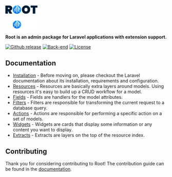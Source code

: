 <p>
  <a href="https://root.conedevelopment.com/#gh-light-mode-only">
    <br/>
    <img src="./.github/root-logo-dark.svg" alt="Root" width="100">
    <br/>
  </a>
  <a href="https://root.conedevelopment.com/#gh-dark-mode-only">
    <br/>
    <img src="./.github/root-logo-light.svg" alt="Root" width="100">
    <br/>
  </a>
</p>

**Root is an admin package for Laravel applications with extension support.**

[![Github release](https://img.shields.io/github/v/release/conedevelopment/root?color=1583f9&logo=github&logoColor=white&style=for-the-badge)](https://github.com/conedevelopment/sprucecss/releases/latest)
[![Back-end](https://img.shields.io/github/workflow/status/conedevelopment/root/Back-end?logo=github&style=for-the-badge)](https://github.com/conedevelopment/root/actions/workflows/back-end.yml)
[![License](https://img.shields.io/badge/license-MIT-1583f9?style=for-the-badge)](LICENSE)

## Documentation

- [Installation](https://root.conedevelopment.com/docs/installation) - Before moving on, please checkout the Laravel documentation about its installation, requirements and configuration.
- [Resources](https://root.conedevelopment.com/docs/resources) - Resources are basically extra layers around models. Using resources it's easy to build up a CRUD workflow for a model.
- [Fields](https://root.conedevelopment.com/docs/fields) - Fields are handlers for the model attributes.
- [Filters](https://root.conedevelopment.com/docs/filters) - Filters are responsible for transforming the current request to a database query.
- [Actions](https://root.conedevelopment.com/docs/actions) - Actions are responsible for performing a specific action on a set of models.
- [Widgets](https://root.conedevelopment.com/docs/widgets) - Widgets are cards that display some information or any content you want to display.
- [Extracts](https://root.conedevelopment.com/docs/extracts) - Extracts are layers on the top of the resource index.

## Contributing

Thank you for considering contributing to Root! The contribution guide can be found in the [documentation](https://root.conedevelopment.com/docs/contribution).
